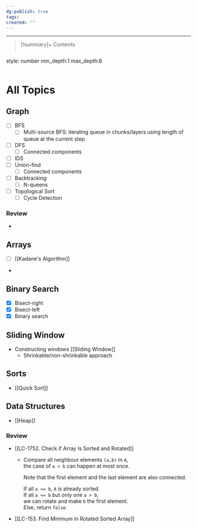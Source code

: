 ```yaml
---
dg-publish: true
tags: 
created: ""
---
```

---

>[!summary]+ Contents
>```toc
style: number
min_depth:1
max_depth:6 
>```

# All Topics

## Graph

- [ ] BFS
	- [ ] Multi-source BFS: iterating queue in chunks/layers using length of queue at the current step
- [ ] DFS
	- [ ] Connected components
- [ ] IDS
- [ ] Union-find
	- [ ] Connected components
- [ ] Backtracking
	- [ ] N-queens

- [ ] Topological Sort 
	- [ ] Cycle Detection

### Review 
- 
## Arrays
- [ ] [[Kadane's Algorithm]]
- 
## Binary Search
- [x] Bisect-right
- [x] Bisect-left
- [x] Binary search

## Sliding Window
- Constructing windows [[Sliding Window]]
	- Shrinkable/non-shrinkable approach

## Sorts
 - [[Quick Sort]]

## Data Structures
 - [[Heap]]
### Review
- [[LC-1752. Check if Array Is Sorted and Rotated]]  
	- Compare all neighbour elements `(a,b)` in `A`,  
		the case of `a > b` can happen at most once.
		
		Note that the first element and the last element are also connected.
		
		If all `a <= b`, `A` is already sorted.  
		If all `a <= b` but only one `a > b`,  
		we can rotate and make `b` the first element.  
		Else, return `false`.

- [[LC-153. Find Minimum in Rotated Sorted Array]]

